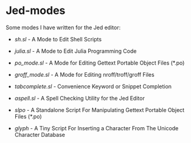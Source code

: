 # Jed-modes
Some modes I have written for the Jed editor:


- _sh.sl_ - A Mode to Edit Shell Scripts

- _julia.sl_ - A Mode to Edit Julia Programming Code

- _po_mode.sl_ - A Mode for Editing Gettext Portable Object Files (*.po)

- _groff_mode.sl_ - A Mode for Editing nroff/troff/groff Files

- _tabcomplete.sl_ - Convenience Keyword or Snippet Completion

- _aspell.sl_ - A Spell Checking Utility for the Jed Editor

- _slpo_ - A Standalone Script For Manipulating Gettext Portable Object Files (*.po)

- _glyph_ - A Tiny Script For Inserting a Character From The Unicode Character Database
